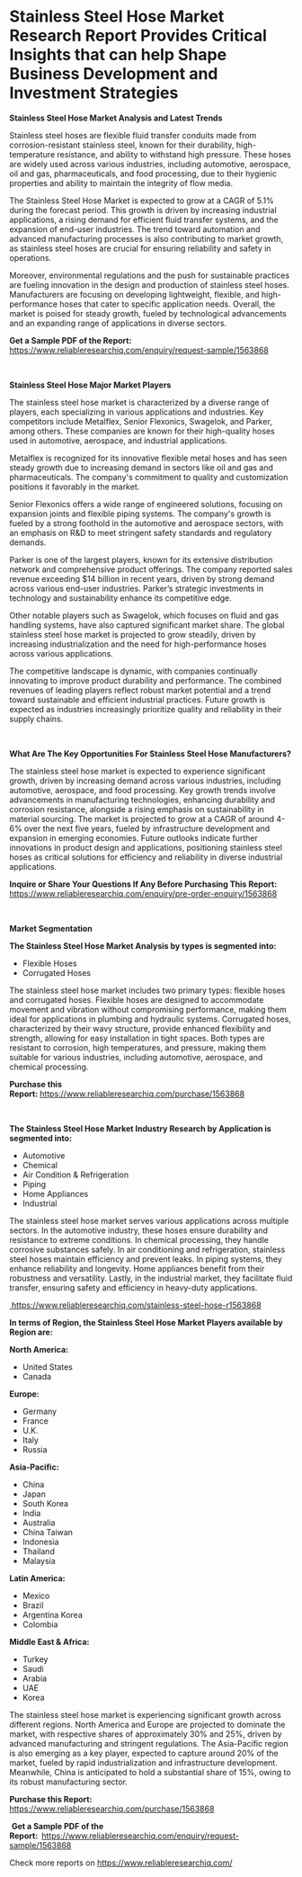 <p><h1>Stainless Steel Hose Market Research Report Provides Critical Insights that can help Shape Business Development and Investment Strategies</h1></p><p><strong>Stainless Steel Hose Market Analysis and Latest Trends</strong></p>
<p><p>Stainless steel hoses are flexible fluid transfer conduits made from corrosion-resistant stainless steel, known for their durability, high-temperature resistance, and ability to withstand high pressure. These hoses are widely used across various industries, including automotive, aerospace, oil and gas, pharmaceuticals, and food processing, due to their hygienic properties and ability to maintain the integrity of flow media.</p><p>The Stainless Steel Hose Market is expected to grow at a CAGR of 5.1% during the forecast period. This growth is driven by increasing industrial applications, a rising demand for efficient fluid transfer systems, and the expansion of end-user industries. The trend toward automation and advanced manufacturing processes is also contributing to market growth, as stainless steel hoses are crucial for ensuring reliability and safety in operations.</p><p>Moreover, environmental regulations and the push for sustainable practices are fueling innovation in the design and production of stainless steel hoses. Manufacturers are focusing on developing lightweight, flexible, and high-performance hoses that cater to specific application needs. Overall, the market is poised for steady growth, fueled by technological advancements and an expanding range of applications in diverse sectors.</p></p>
<p><strong>Get a Sample PDF of the Report:&nbsp;</strong> <a href="https://www.reliableresearchiq.com/enquiry/request-sample/1563868?utm_campaign=2273&utm_medium=2&utm_source=Github&utm_content=ia&utm_term=08022025&utm_id=stainless-steel-hose">https://www.reliableresearchiq.com/enquiry/request-sample/1563868</a></p>
<p>&nbsp;</p>
<p><strong>Stainless Steel Hose Major Market Players</strong></p>
<p><p>The stainless steel hose market is characterized by a diverse range of players, each specializing in various applications and industries. Key competitors include Metalflex, Senior Flexonics, Swagelok, and Parker, among others. These companies are known for their high-quality hoses used in automotive, aerospace, and industrial applications.</p><p>Metalflex is recognized for its innovative flexible metal hoses and has seen steady growth due to increasing demand in sectors like oil and gas and pharmaceuticals. The company's commitment to quality and customization positions it favorably in the market.</p><p>Senior Flexonics offers a wide range of engineered solutions, focusing on expansion joints and flexible piping systems. The company's growth is fueled by a strong foothold in the automotive and aerospace sectors, with an emphasis on R&D to meet stringent safety standards and regulatory demands.</p><p>Parker is one of the largest players, known for its extensive distribution network and comprehensive product offerings. The company reported sales revenue exceeding $14 billion in recent years, driven by strong demand across various end-user industries. Parker’s strategic investments in technology and sustainability enhance its competitive edge.</p><p>Other notable players such as Swagelok, which focuses on fluid and gas handling systems, have also captured significant market share. The global stainless steel hose market is projected to grow steadily, driven by increasing industrialization and the need for high-performance hoses across various applications.</p><p>The competitive landscape is dynamic, with companies continually innovating to improve product durability and performance. The combined revenues of leading players reflect robust market potential and a trend toward sustainable and efficient industrial practices. Future growth is expected as industries increasingly prioritize quality and reliability in their supply chains.</p></p>
<p>&nbsp;</p>
<p><strong>What Are The Key Opportunities For Stainless Steel Hose Manufacturers?</strong></p>
<p><p>The stainless steel hose market is expected to experience significant growth, driven by increasing demand across various industries, including automotive, aerospace, and food processing. Key growth trends involve advancements in manufacturing technologies, enhancing durability and corrosion resistance, alongside a rising emphasis on sustainability in material sourcing. The market is projected to grow at a CAGR of around 4-6% over the next five years, fueled by infrastructure development and expansion in emerging economies. Future outlooks indicate further innovations in product design and applications, positioning stainless steel hoses as critical solutions for efficiency and reliability in diverse industrial applications.</p></p>
<p><strong>Inquire or Share Your Questions If Any Before Purchasing This Report:</strong> <a href="https://www.reliableresearchiq.com/enquiry/pre-order-enquiry/1563868?utm_campaign=2273&utm_medium=2&utm_source=Github&utm_content=ia&utm_term=08022025&utm_id=stainless-steel-hose">https://www.reliableresearchiq.com/enquiry/pre-order-enquiry/1563868</a></p>
<p>&nbsp;</p>
<p><strong>Market Segmentation</strong></p>
<p><strong>The Stainless Steel Hose Market Analysis by types is segmented into:</strong></p>
<p><ul><li>Flexible Hoses</li><li>Corrugated Hoses</li></ul></p>
<p><p>The stainless steel hose market includes two primary types: flexible hoses and corrugated hoses. Flexible hoses are designed to accommodate movement and vibration without compromising performance, making them ideal for applications in plumbing and hydraulic systems. Corrugated hoses, characterized by their wavy structure, provide enhanced flexibility and strength, allowing for easy installation in tight spaces. Both types are resistant to corrosion, high temperatures, and pressure, making them suitable for various industries, including automotive, aerospace, and chemical processing.</p></p>
<p><strong>Purchase this Report:&nbsp;</strong><a href="https://www.reliableresearchiq.com/purchase/1563868?utm_campaign=2273&utm_medium=2&utm_source=Github&utm_content=ia&utm_term=08022025&utm_id=stainless-steel-hose">https://www.reliableresearchiq.com/purchase/1563868</a></p>
<p>&nbsp;</p>
<p><strong>The Stainless Steel Hose Market Industry Research by Application is segmented into:</strong></p>
<p><ul><li>Automotive</li><li>Chemical</li><li>Air Condition & Refrigeration</li><li>Piping</li><li>Home Appliances</li><li>Industrial</li></ul></p>
<p><p>The stainless steel hose market serves various applications across multiple sectors. In the automotive industry, these hoses ensure durability and resistance to extreme conditions. In chemical processing, they handle corrosive substances safely. In air conditioning and refrigeration, stainless steel hoses maintain efficiency and prevent leaks. In piping systems, they enhance reliability and longevity. Home appliances benefit from their robustness and versatility. Lastly, in the industrial market, they facilitate fluid transfer, ensuring safety and efficiency in heavy-duty applications.</p></p>
<p><a href="https://www.reliableresearchiq.com/stainless-steel-hose-r1563868?utm_campaign=2273&utm_medium=2&utm_source=Github&utm_content=ia&utm_term=08022025&utm_id=stainless-steel-hose">&nbsp;https://www.reliableresearchiq.com/stainless-steel-hose-r1563868</a></p>
<p><strong>In terms of Region, the Stainless Steel Hose Market Players available by Region are:</strong></p>
<p>
    <p> <strong> North America: </strong>
        <ul>
            <li>United States</li>
            <li>Canada</li>
        </ul>
        </p> 
    <p> <strong> Europe: </strong>
        <ul>
            <li>Germany</li>
            <li>France</li>
            <li>U.K.</li>
            <li>Italy</li>
            <li>Russia</li>
        </ul>
        </p> 
    <p> <strong> Asia-Pacific: </strong>
        <ul>
            <li>China</li>
            <li>Japan</li>
            <li>South Korea</li>
            <li>India</li>
            <li>Australia</li>
            <li>China Taiwan</li>
            <li>Indonesia</li>
            <li>Thailand</li>
            <li>Malaysia</li>
        </ul>
        </p> 
    <p> <strong> Latin America: </strong>
        <ul>
            <li>Mexico</li>
            <li>Brazil</li>
            <li>Argentina Korea</li>
            <li>Colombia</li>
        </ul>
        </p> 
    <p> <strong> Middle East & Africa: </strong>
        <ul>
            <li>Turkey</li>
            <li>Saudi</li>
            <li>Arabia</li>
            <li>UAE</li>
            <li>Korea</li>
        </ul>
    </p>
    </p>
<p><p>The stainless steel hose market is experiencing significant growth across different regions. North America and Europe are projected to dominate the market, with respective shares of approximately 30% and 25%, driven by advanced manufacturing and stringent regulations. The Asia-Pacific region is also emerging as a key player, expected to capture around 20% of the market, fueled by rapid industrialization and infrastructure development. Meanwhile, China is anticipated to hold a substantial share of 15%, owing to its robust manufacturing sector.</p></p>
<p><strong>Purchase this Report: </strong><a href="https://www.reliableresearchiq.com/purchase/1563868?utm_campaign=2273&utm_medium=2&utm_source=Github&utm_content=ia&utm_term=08022025&utm_id=stainless-steel-hose">https://www.reliableresearchiq.com/purchase/1563868</a></p>
<p>&nbsp;<strong>Get a Sample PDF of the Report:&nbsp;&nbsp;</strong><a href="https://www.reliableresearchiq.com/enquiry/request-sample/1563868?utm_campaign=2273&utm_medium=2&utm_source=Github&utm_content=ia&utm_term=08022025&utm_id=stainless-steel-hose">https://www.reliableresearchiq.com/enquiry/request-sample/1563868</a></p>
<p><strong></strong></p>
<p>Check more reports on <a href="https://www.reliableresearchiq.com/?utm_campaign=2273&utm_medium=2&utm_source=Github&utm_content=ia&utm_term=08022025&utm_id=stainless-steel-hose">https://www.reliableresearchiq.com/</a></p>